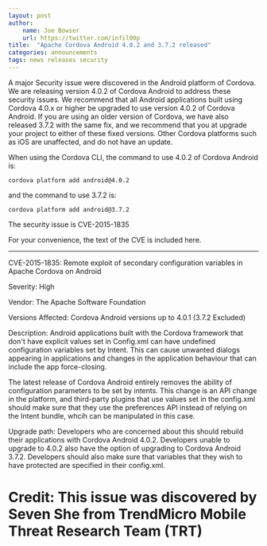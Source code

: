 ```yaml
---
layout: post
author:
    name: Joe Bowser
    url: https://twitter.com/infil00p
title:  "Apache Cordova Android 4.0.2 and 3.7.2 released"
categories: announcements
tags: news releases security
---
```



A major Security issue were discovered in the Android platform of Cordova. We are releasing version 4.0.2 of Cordova Android to address these security issues. We recommend that all Android applications built using Cordova 4.0.x or higher be upgraded to use version 4.0.2 of Cordova Android. If you are using an older version of Cordova, we have also released 3.7.2 with the same fix, and we recommend that you at upgrade your project to either of these fixed versions.  Other Cordova platforms such as iOS are unaffected, and do not have an update.

When using the Cordova CLI, the command to use 4.0.2 of Cordova Android is:

    cordova platform add android@4.0.2

and the command to use 3.7.2 is:

    cordova platform add android@3.7.2

The security issue is CVE-2015-1835

For your convenience, the text of the CVE is included here.

<!--more-->

____

CVE-2015-1835: Remote exploit of secondary configuration variables in Apache Cordova on Android


Severity: High

Vendor:
The Apache Software Foundation

Versions Affected:
Cordova Android versions up to 4.0.1 (3.7.2 Excluded)

Description:
Android applications built with the Cordova framework that don't have explicit values set in Config.xml can have undefined configuration variables set by Intent.  This can cause unwanted dialogs appearing in applications and changes in the application behaviour that can include the app force-closing.

The latest release of Cordova Android entirely removes the ability of configuration parameters to be set by intents.  This change is an API change in the platform, and third-party plugins that use values set in the config.xml should make sure that they use the preferences API instead of relying on the Intent bundle, whcih can be manipulated in this case.

Upgrade path:
Developers who are concerned about this should rebuild their applications with Cordova Android 4.0.2.  Developers unable to upgrade to 4.0.2 also have the option of upgrading to Cordova Android 3.7.2.  Developers should also make sure that variables that they wish to have protected are specified in their config.xml.

Credit:
This issue was discovered by Seven She from TrendMicro Mobile Threat Research Team (TRT)
==================================================
